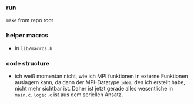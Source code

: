 ### run
`make` from repo root


### helper macros
- in `lib/macros.h`


### code structure
- ich weiß momentan nicht, wie ich MPI funktionen in externe Funktionen auslagern kann,
da dann der MPI-Datatype `idea`, den ich erstellt habe, nicht mehr sichtbar ist. Daher ist jetzt gerade alles wesentliche in `main.c`. `logic.c` ist aus dem seriellen Ansatz. 



